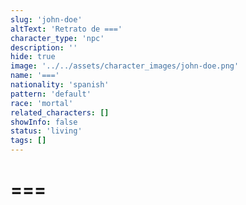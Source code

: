 ```yaml
---
slug: 'john-doe'
altText: 'Retrato de ==='
character_type: 'npc'
description: ''
hide: true
image: '../../assets/character_images/john-doe.png'
name: '==='
nationality: 'spanish'
pattern: 'default'
race: 'mortal'
related_characters: []
showInfo: false
status: 'living'
tags: []
---
```


# ===
